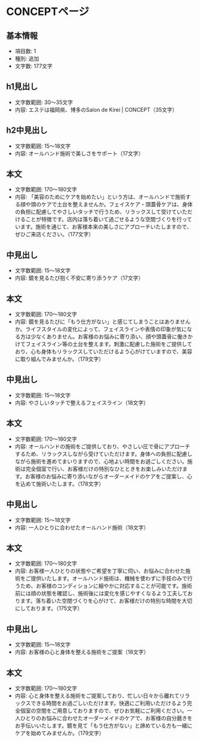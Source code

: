 # CONCEPTページ

## 基本情報
- 項目数: 1
- 種別: 追加
- 文字数: 177文字

## h1見出し
- 文字数範囲: 30～35文字
- 内容: エステは福岡県、博多のSalon de Kirei | CONCEPT（35文字）

## h2中見出し
- 文字数範囲: 15～18文字
- 内容: オールハンド施術で美しさをサポート（17文字）

## 本文
- 文字数範囲: 170～180文字
- 内容: 「美容のためにケアを始めたい」という方は、オールハンドで施術する顔や頭のケアで土台を整えませんか。フェイスケア・頭蓋骨ケアは、身体の負担に配慮してやさしいタッチで行うため、リラックスして受けていただけることが特徴です。店内は落ち着いて過ごせるような空間づくりを行っています。施術を通じて、お客様本来の美しさにアプローチいたしますので、ぜひご来店ください。（177文字）

## 中見出し
- 文字数範囲: 15～18文字
- 内容: 鏡を見るたび抱く不安に寄り添うケア（17文字）

## 本文
- 文字数範囲: 170～180文字
- 内容: 鏡を見るたびに「もう仕方がない」と感じてしまうことはありませんか。ライフスタイルの変化によって、フェイスラインや表情の印象が気になる方は少なくありません。お客様のお悩みに寄り添い、顔や頭蓋骨に働きかけてフェイスライン等の土台を整えます。刺激に配慮した施術をご提供しており、心も身体もリラックスしていただけるよう心がけていますので、美容に取り組んでみませんか。（179文字）

## 中見出し
- 文字数範囲: 15～18文字
- 内容: やさしいタッチで整えるフェイスライン（18文字）

## 本文
- 文字数範囲: 170～180文字
- 内容: オールハンドの施術をご提供しており、やさしい圧で骨にアプローチするため、リラックスしながら受けていただけます。身体への負担に配慮しながら施術を進めてまいりますので、心地よい時間をお過ごしください。施術は完全個室で行い、お客様だけの特別なひとときをお楽しみいただけます。お客様のお悩みに寄り添いながらオーダーメイドのケアをご提案し、心を込めて施術いたします。（178文字）

## 中見出し
- 文字数範囲: 15～18文字
- 内容: 一人ひとりに合わせたオールハンド施術（18文字）

## 本文
- 文字数範囲: 170～180文字
- 内容: お客様一人ひとりの状態やご希望を丁寧に伺い、お悩みに合わせた施術をご提供いたします。オールハンド施術は、機械を使わずに手技のみで行うため、お客様のコンディションに細やかに対応することが可能です。施術前には顔の状態を確認し、施術後には変化を感じやすくなるよう工夫しております。落ち着いた空間づくりを心がけて、お客様だけの特別な時間を大切にしております。（175文字）

## 中見出し
- 文字数範囲: 15～18文字
- 内容: お客様の心と身体を整える施術をご提案（18文字）

## 本文
- 文字数範囲: 170～180文字
- 内容: 心と身体を整える施術をご提案しており、忙しい日々から離れてリラックスできる時間をお過ごしいただけます。快適にご利用いただけるよう完全個室の空間をご用意しておりますので、ぜひお気軽にご利用ください。一人ひとりのお悩みに合わせたオーダーメイドのケアで、お客様の自分磨きをお手伝いいたします。鏡を見て「もう仕方がない」と諦めている方も一緒にケアを始めてみませんか。（179文字）
